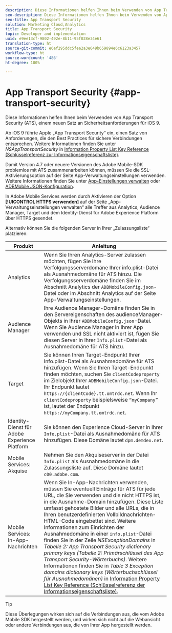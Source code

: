 ```yaml
---
description: Diese Informationen helfen Ihnen beim Verwenden von App Transport Security (ATS), einem neuen Satz an Sicherheitsanforderungen für iOS 9.
seo-description: Diese Informationen helfen Ihnen beim Verwenden von App Transport Security (ATS), einem neuen Satz an Sicherheitsanforderungen für iOS 9.
seo-title: App Transport Security
solution: Marketing Cloud,Analytics
title: App Transport Security
topic: Developer and implementation
uuid: e9ee13cf-9802-492e-8b11-95f028e34e61
translation-type: ht
source-git-commit: e6af295ddc5fea2a3e649b659894e6c6123a3457
workflow-type: ht
source-wordcount: '486'
ht-degree: 100%

---
```



# App Transport Security {#app-transport-security}

Diese Informationen helfen Ihnen beim Verwenden von App Transport Security (ATS), einem neuen Satz an Sicherheitsanforderungen für iOS 9.

Ab iOS 9 führte Apple „App Transport Security“ ein, einen Satz von Anforderungen, die den Best Practices für sichere Verbindungen entsprechen. Weitere Informationen finden Sie unter *NSAppTransportSecurity* in [Information Property List Key Reference (Schlüsselreferenz zur Informationseigenschaftsliste)](https://developer.apple.com/library/prerelease/ios/technotes/App-Transport-Security-Technote/).

Damit Version 4.7 oder neuere Versionen des Adobe Mobile-SDK problemlos mit ATS zusammenarbeiten können, müssen Sie die SSL-Aktivierungsoption auf der Seite App-Verwaltungseinstellungen verwenden. Weitere Informationen finden Sie unter [App-Einstellungen verwalten](/help/using/c-manage-app-settings/c-manage-app-settings.md) oder [ADBMobile JSON-Konfiguration](/help/ios/configuration/json-config/json-config.md).

In Adobe Mobile Services werden durch Aktivieren der Option **[!UICONTROL HTTPS verwenden]** auf der Seite „App-Verwaltungseinstellungen verwalten“ alle Treffer aus Analytics, Audience Manager, Target und dem Identity-Dienst für Adobe Experience Platform über HTTPS gesendet.

Alternativ können Sie die folgenden Server in Ihrer „Zulassungsliste“ platzieren:

| Produkt | Anleitung |
|--- |--- |
| Analytics | Wenn Sie Ihren Analytics-Server zulassen möchten, fügen Sie Ihre Verfolgungsserverdomäne Ihrer info.plist-Datei als Ausnahmedomäne für ATS hinzu.  Die Verfolgungsserverdomäne finden Sie im Abschnitt Analytics der `ADBMobileConfig.json`-Datei oder im Abschnitt Analytics auf der Seite App-Verwaltungseinstellungen. |
| Audience Manager | Ihre Audience Manager-Domäne finden Sie in den Servereigenschaften des audienceManager-Objekts in Ihrer `ADBMobileConfig.json`-Datei.  Wenn Sie Audience Manager in Ihrer App verwenden und SSL nicht aktiviert ist, fügen Sie diesen Server in Ihrer `Info.plist`-Datei als Ausnahmedomäne für ATS hinzu. |
| Target | Sie können Ihren Target-Endpunkt Ihrer Info.plist-Datei als Ausnahmedomäne für ATS hinzufügen.  Wenn Sie Ihren Target-Endpunkt finden möchten, suchen Sie `clientCodeproperty` im Zielobjekt Ihrer `ADBMobileConfig.json`-Datei. Ihr Endpunkt lautet `https://{clientCode}.tt.omtrdc.net`.  Wenn Ihr `clientCodeproperty` beispielsweise `“myCompany”` ist, lautet der Endpunkt `https://myCompany.tt.omtrdc.net`. |
| Identity-Dienst für Adobe Experience Platform | Sie können den Experience Cloud-Server in Ihrer `Info.plist`-Datei als Ausnahmedomäne für ATS hinzufügen. Diese Domäne lautet `dpm.demdex.net`. |
| Mobile Services: Akquise | Nehmen Sie den Akquiseserver in der Datei `Info.plist` als Ausnahmedomäne in die Zulassungsliste auf. Diese Domäne lautet `c00.adobe.com`. |
| Mobile Services: In-App-Nachrichten | Wenn Sie In-App-Nachrichten verwenden, müssen Sie eventuell Einträge für ATS für jede URL, die Sie verwenden und die nicht HTTPS ist, in die Ausnahme-Domain hinzufügen. Diese Liste umfasst gehostete Bilder und alle URLs, die in Ihren benutzerdefinierten Vollbildnachrichten-HTML-Code eingebettet sind.  Weitere Informationen zum Einrichten der Ausnahmedomäne in einer `info.plist`-Datei finden Sie in der Zeile *NSExceptionDomains* in *Tabelle 2: App Transport Security dictionary primary keys (Tabelle 2: Primärschlüssel des App Transport Security-Wörterbuchs)*. Weitere Informationen finden Sie in *Table 3 Exception domains dictionary keys (Wörterbuchschlüssel für Ausnahmedomänen)* in [Information Property List Key Reference (Schlüsselreferenz der Informationseigenschaftsliste)](https://developer.apple.com/library/prerelease/ios/technotes/App-Transport-Security-Technote/). |

>[!TIP]
>
>Diese Überlegungen wirken sich auf die Verbindungen aus, die vom Adobe Mobile SDK hergestellt werden, und wirken sich nicht auf die Webansicht oder andere Verbindungen aus, die von Ihrer App hergestellt werden.

